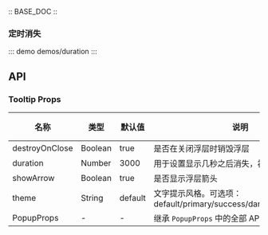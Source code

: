 :: BASE_DOC ::


### 定时消失
::: demo demos/duration 
:::

## API
### Tooltip Props

名称 | 类型 | 默认值 | 说明 | 必传
-- | -- | -- | -- | --
destroyOnClose | Boolean | true | 是否在关闭浮层时销毁浮层 | N
duration | Number | 3000 | 用于设置显示几秒之后消失，初始第一次有效 | N
showArrow | Boolean | true | 是否显示浮层箭头 | N
theme | String | default | 文字提示风格。可选项：default/primary/success/danger/warning/light | N
PopupProps | - | - | 继承 `PopupProps` 中的全部 API | N

